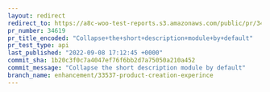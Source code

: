 ```yaml
---
layout: redirect
redirect_to: https://a8c-woo-test-reports.s3.amazonaws.com/public/pr/34619/api/index.html
pr_number: 34619
pr_title_encoded: "Collapse+the+short+description+module+by+default"
pr_test_type: api
last_published: "2022-09-08 17:12:45 +0000"
commit_sha: 1b20c3f0c7a4047ef76f6bb2d7a75050a210a452
commit_message: "Collapse the short description module by default"
branch_name: enhancement/33537-product-creation-experince
---
```


